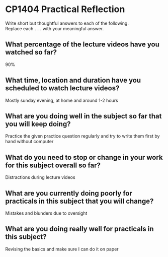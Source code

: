 # CP1404 Practical Reflection

Write short but thoughtful answers to each of the following.  
Replace each `...` with your meaningful answer.

## What percentage of the lecture videos have you watched so far?

90%

## What time, location and duration have you scheduled to watch lecture videos?

Mostly sunday evening, at home and around 1-2 hours

## What are you doing well in the subject so far that you will keep doing?

Practice the given practice question regularly and try to write them first by hand without computer

## What do you need to stop or change in your work for this subject overall so far?

Distractions during lecture videos

## What are you currently doing poorly for practicals in this subject that you will change?

Mistakes and blunders due to oversight

## What are you doing really well for practicals in this subject?

Revising the basics and make sure I can do it on paper
